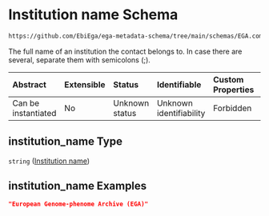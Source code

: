 # Institution name Schema

```txt
https://github.com/EbiEga/ega-metadata-schema/tree/main/schemas/EGA.common-definitions.json#/definitions/contact_details/properties/institution_name
```

The full name of an institution the contact belongs to. In case there are several, separate them with semicolons (;).

| Abstract            | Extensible | Status         | Identifiable            | Custom Properties | Additional Properties | Access Restrictions | Defined In                                                                                |
| :------------------ | :--------- | :------------- | :---------------------- | :---------------- | :-------------------- | :------------------ | :---------------------------------------------------------------------------------------- |
| Can be instantiated | No         | Unknown status | Unknown identifiability | Forbidden         | Allowed               | none                | [EGA.common-definitions.json*](../out/EGA.common-definitions.json "open original schema") |

## institution_name Type

`string` ([Institution name](ega-12-definitions-contact-details-properties-institution-name.md))

## institution_name Examples

```json
"European Genome-phenome Archive (EGA)"
```
